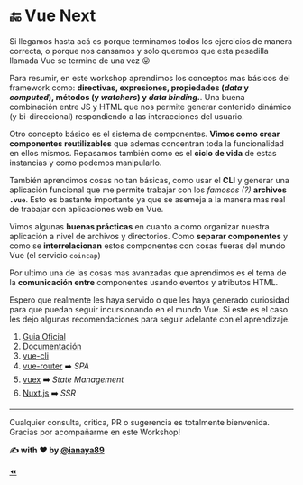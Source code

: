 # 🔚 Vue Next

Si llegamos hasta acá es porque terminamos todos los ejercicios de manera correcta, o porque nos cansamos y solo queremos que esta pesadilla llamada Vue se termine de una vez 😛

Para resumir, en este workshop aprendimos los conceptos mas básicos del framework como: **directivas, expresiones, propiedades (*data* y *computed*), métodos (y *watchers*) y *data binding*.**. Una buena combinación entre JS y HTML que nos permite generar contenido dinámico (y bi-direccional) respondiendo a las interacciones del usuario.

Otro concepto básico es el sistema de componentes. **Vimos como crear componentes reutilizables** que ademas concentran toda la funcionalidad en ellos mismos. Repasamos también como es el **ciclo de vida** de estas instancias y como podemos manipularlo.

También aprendimos cosas no tan básicas, como usar el **CLI** y generar una aplicación funcional que me permite trabajar con los *famosos (?)* **archivos `.vue`**. Esto es bastante importante ya que se asemeja a la manera mas real de trabajar con aplicaciones web en Vue.

Vimos algunas **buenas prácticas** en cuanto a como organizar nuestra aplicación a nivel de archivos y directorios. Como **separar componentes** y como se **interrelacionan** estos componentes con cosas fueras del mundo Vue (el servicio `coincap`)

Por ultimo una de las cosas mas avanzadas que aprendimos es el tema de la **comunicación entre** componentes usando eventos y atributos HTML.

Espero que realmente les haya servido o que les haya generado curiosidad para que puedan seguir incursionando en el mundo Vue. Si este es el caso les dejo algunas recomendaciones para seguir adelante con el aprendizaje.

1. [Guia Oficial](https://vuejs.org/v2/guide/)
2. [Documentación](https://vuejs.org/v2/api/)
3. [vue-cli](https://cli.vuejs.org/)
4. [vue-router](https://github.com/vuejs/vue-router) ➡️ *SPA*
5. [vuex](https://github.com/vuejs/vuex) ➡️ *State Management*
6. [Nuxt.js](https://nuxtjs.org/) ➡️ *SSR*

---
Cualquier consulta, critica, PR o sugerencia es totalmente bienvenida.
Gracias por acompañarme en este Workshop!

**✍️ with ❤️ by [@ianaya89](https://twitter.com/ianaya89)**

[⏪](https://github.com/ianaya89/workshop-vuejs/blob/master/ex/14.md)
